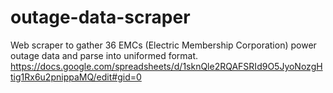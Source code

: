 # outage-data-scraper
Web scraper to gather 36 EMCs (Electric Membership Corporation) power outage data and parse into uniformed format.
https://docs.google.com/spreadsheets/d/1sknQle2RQAFSRId9O5JyoNozgHtig1Rx6u2pnippaMQ/edit#gid=0
